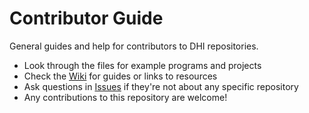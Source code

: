 # Contributor Guide

General guides and help for contributors to DHI repositories.

- Look through the files for example programs and projects
- Check the [Wiki](https://github.com/PADOH-DHI/contributor-guide/wiki) for guides or links to resources
- Ask questions in [Issues](https://github.com/PADOH-DHI/contributor-guide/issues) if they're not about any specific repository
- Any contributions to this repository are welcome!
